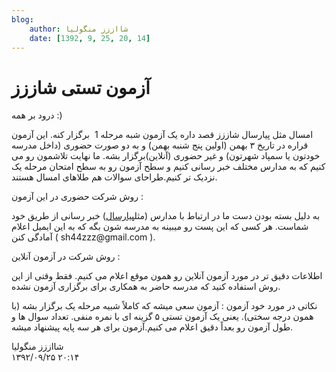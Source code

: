 ```yaml
---
blog:
    author: شااززز منگولیا
    date: [1392, 9, 25, 20, 14]
---
```

# آزمون تستی شاززز

<div class="cnt">
درود بر همه :)<p></p>
<p>امسال مثل پیارسال شاززز قصد داره یک آزمون شبه مرحله 1  برگزار کنه. این آزمون قراره در تاریخ ۳ بهمن (اولین پنج شنبه بهمن) و به دو صورت حضوری (داخل مدرسه خودتون یا سمپاد شهرتون) و غیر حضوری (آنلاین)برگزار بشه. ما نهایت تلاشمون رو می کنیم که به مدارس مختلف خبر رسانی کنیم و سطح آزمون رو به سطح امتحان مرحله یک نزدیک تر کنیم.طراحای سوالات هم طلاهای امسال هستند.</p>
<p>روش شرکت حضوری در این آزمون :</p>
<p>به دلیل بسته بودن دست ما در ارتباط با مدارس (مثل<a href="http://shaazzz.blogfa.com/post-127.aspx" target="_blank">پیارسال</a>) خبر رسانی از طریق خود شماست. هر کسی که این پست رو میبینه به مدرسه شون بگه که به این ایمیل اعلام آمادگی کنن ( sh44zzz@gmail.com ).</p>
<p>روش شرکت در آزمون آنلاین :</p>
<p>اطلاعات دقیق تر در مورد آزمون آنلاین رو همون موقع اعلام می کنیم. فقط وقتی از این روش استفاده کنید که مدرسه حاضر به همکاری برای برگزاری آزمون نشده.</p>
<p>نکاتی در مورد خود آزمون : آزمون سعی میشه که کاملاً شبیه مرحله یک برگزار بشه (با همون درجه سختی). یعنی یک آزمون تستی ۵ گزینه ای با نمره منفی. تعداد سوال ها و طول آزمون رو بعداً دقیق اعلام می کنیم.آزمون برای هر سه پایه پیشنهاد میشه.</p>
<p></p>
</div>

<div class="blog-info">
    <div class="blog-author">شااززز منگولیا</div>
    <div class="blog-date">۱۳۹۲/۰۹/۲۵ ۲۰:۱۴</div>
</div>

